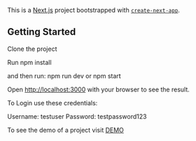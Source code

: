 This is a [Next.js](https://nextjs.org/) project bootstrapped with [`create-next-app`](https://github.com/vercel/next.js/tree/canary/packages/create-next-app).

## Getting Started

Clone the project

Run npm install

and then run:
npm run dev 
or 
npm start


Open [http://localhost:3000](http://localhost:3000) with your browser to see the result.

To Login use these credentials:

Username: testuser
Password: testpassword123

To see the demo of a project visit [DEMO](https://login-table-5ovc.vercel.app/)
